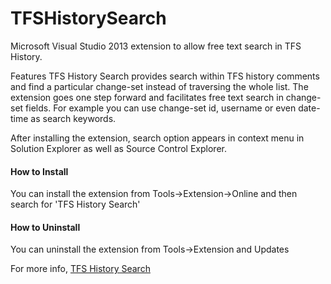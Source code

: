 # TFSHistorySearch
Microsoft Visual Studio 2013 extension to allow free text search in TFS History.

</h4>Features</h4>
TFS History Search provides search within TFS history comments and find a particular change-set instead of traversing the whole list. The extension goes one step forward and facilitates free text search in change-set fields. For example you can use change-set id, username or even date-time as search keywords.

After installing the extension, search option appears in context menu in Solution Explorer as well as Source Control Explorer.

<h4>How to Install</h4>
You can install the extension from Tools->Extension->Online and then search for 'TFS History Search'

<h4>How to Uninstall</h4>
You can uninstall the extension from Tools->Extension and Updates

For more info,  <a href="">TFS History Search</a>

